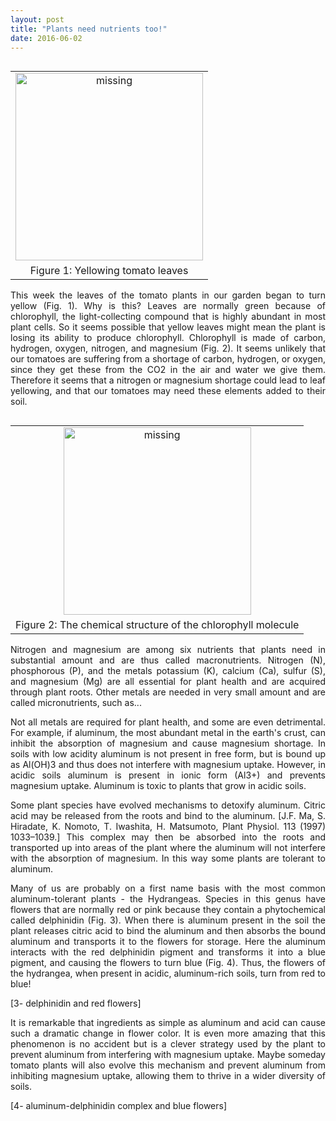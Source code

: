 ```yaml
---
layout: post
title: "Plants need nutrients too!"
date: 2016-06-02
---
```


<table width="300" style="float: left;">
		<tbody>
			<tr>
				<td style="text-align: center;">
					<img src='yellow.jpg' width="300" alt='missing' />	
				</td>
			</tr>
			<tr>
				<td style="text-align: center;">
					Figure 1: Yellowing tomato leaves
				</td>
			</tr>
		</tbody>
</table>

<p align="justify"> This week the leaves of the tomato plants in our garden began to turn yellow (Fig. 1). Why is this? Leaves are normally green because of chlorophyll, the light-collecting compound that is highly abundant in most plant cells. So it seems possible that yellow leaves might mean the plant is losing its ability to produce chlorophyll. Chlorophyll is made of carbon, hydrogen, oxygen, nitrogen, and magnesium (Fig. 2). It seems unlikely that our tomatoes are suffering from a shortage of carbon, hydrogen, or oxygen, since they get these from the CO2 in the air and water we give them. Therefore it seems that a nitrogen or magnesium shortage could lead to leaf yellowing, and that our tomatoes may need these elements added to their soil. </p>

<table width="300" style="float: left;">
		<tbody>
			<tr>
				<td style="text-align: center;">
					<img src='chlorophyll.jpg' width="300" alt='missing' />	
				</td>
			</tr>
			<tr>
				<td style="text-align: center;">
					Figure 2: The chemical structure of the chlorophyll molecule
				</td>
			</tr>
		</tbody>
</table>

<p align="justify"> Nitrogen and magnesium are among six nutrients that plants need in substantial amount and are thus called macronutrients. Nitrogen (N), phosphorous (P), and the metals potassium (K), calcium (Ca), sulfur (S), and magnesium (Mg) are all essential for plant health and are acquired through plant roots. Other metals are needed in very small amount and are called micronutrients, such as... </p>

<p align="justify">Not all metals are required for plant health, and some are even detrimental. For example, if aluminum, the most abundant metal in the earth's crust, can inhibit the absorption of magnesium and cause magnesium shortage. In soils with low acidity aluminum is not present in free form, but is bound up as Al(OH)3 and thus does not interfere with magnesium uptake. However, in acidic soils aluminum is present in ionic form (Al3+) and prevents magnesium uptake. Aluminum is toxic to plants that grow in acidic soils.</p>

<p align="justify"> Some plant species have evolved mechanisms to detoxify aluminum. Citric acid may be released from the roots and bind to the aluminum. [J.F. Ma, S. Hiradate, K. Nomoto, T. Iwashita, H. Matsumoto, Plant Physiol. 113 (1997) 1033–1039.] This complex may then be absorbed into the roots and transported up into areas of the plant where the aluminum will not interfere with the absorption of magnesium. In this way some plants are tolerant to aluminum.</p>

<p align="justify">Many of us are probably on a first name basis with the most common aluminum-tolerant plants - the Hydrangeas. Species in this genus have flowers that are normally red or pink because they contain a phytochemical called delphinidin (Fig. 3). When there is aluminum present in the soil the plant releases citric acid to bind the aluminum and then absorbs the bound aluminum and transports it to the flowers for storage. Here the aluminum interacts with the red delphinidin pigment and transforms it into a blue pigment, and causing the flowers to turn blue (Fig. 4). Thus, the flowers of the hydrangea, when present in acidic, aluminum-rich soils, turn from red to blue! </p>

[3- delphinidin and red flowers]

<p align="justify">It is remarkable that ingredients as simple as aluminum and acid can cause such a dramatic change in flower color. It is even more amazing that this phenomenon is no accident but is a clever strategy used by the plant to prevent aluminum from interfering with magnesium uptake. Maybe someday tomato plants will also evolve this mechanism and prevent aluminum from inhibiting magnesium uptake, allowing them to thrive in a wider diversity of soils.</p>

[4- aluminum-delphinidin complex and blue flowers]
